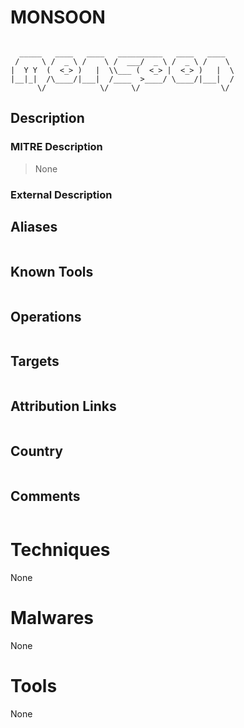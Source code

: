 
# MONSOON

```
                                                  
  _____   ____   ____   __________   ____   ____  
 /     \ /  _ \ /    \ /  ___/  _ \ /  _ \ /    \ 
|  Y Y  (  <_> )   |  \\___ (  <_> |  <_> )   |  \
|__|_|  /\____/|___|  /____  >____/ \____/|___|  /
      \/            \/     \/                  \/ 

```

## Description

### MITRE Description

> None

### External Description

> 

## Aliases

```

```

## Known Tools

```

```

## Operations

```

```

## Targets

```

```

## Attribution Links

```

```

## Country

```

```

## Comments

```

```

# Techniques

None

# Malwares

None

# Tools

None
